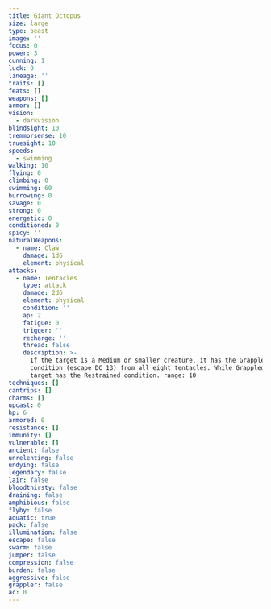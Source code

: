 ```yaml
---
title: Giant Octopus
size: large
type: beast
image: ''
focus: 0
power: 3
cunning: 1
luck: 0
lineage: ''
traits: []
feats: []
weapons: []
armor: []
vision:
  - darkvision
blindsight: 10
tremmorsense: 10
truesight: 10
speeds:
  - swimming
walking: 10
flying: 0
climbing: 0
swimming: 60
burrowing: 0
savage: 0
strong: 0
energetic: 0
conditioned: 0
spicy: ''
naturalWeapons:
  - name: Claw
    damage: 1d6
    element: physical
attacks:
  - name: Tentacles
    type: attack
    damage: 2d6
    element: physical
    condition: ''
    ap: 2
    fatigue: 0
    trigger: ''
    recharge: ''
    thread: false
    description: >-
      If the target is a Medium or smaller creature, it has the Grappled
      condition (escape DC 13) from all eight tentacles. While Grappled, the
      target has the Restrained condition. range: 10
techniques: []
cantrips: []
charms: []
upcast: 0
hp: 6
armored: 0
resistance: []
immunity: []
vulnerable: []
ancient: false
unrelenting: false
undying: false
legendary: false
lair: false
bloodthirsty: false
draining: false
amphibious: false
flyby: false
aquatic: true
pack: false
illumination: false
escape: false
swarm: false
jumper: false
compression: false
burden: false
aggressive: false
grappler: false
ac: 0
---
```


